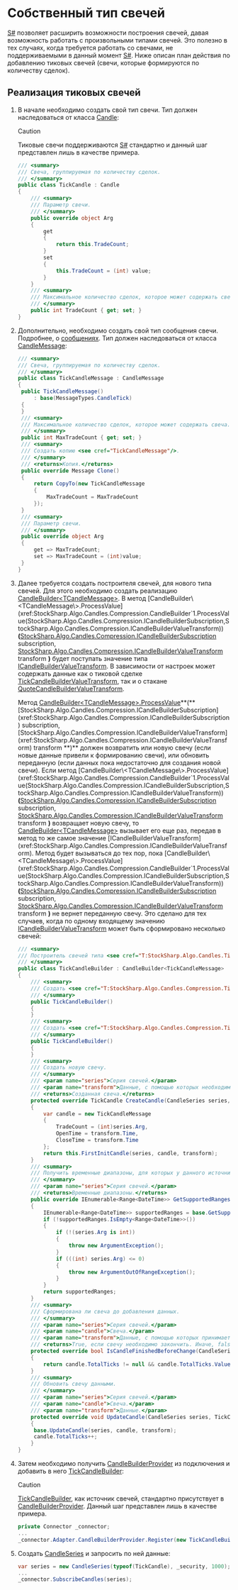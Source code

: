 # Собственный тип свечей

[S\#](StockSharpAbout.md) позволяет расширить возможности построения свечей, давая возможность работать с произвольными типами свечей. Это полезно в тех случаях, когда требуется работать со свечами, не поддерживаемыми в данный момент [S\#](StockSharpAbout.md). Ниже описан план действия по добавлению тиковых свечей (свечи, которые формируются по количеству сделок).

## Реализация тиковых свечей

1. В начале необходимо создать свой тип свечи. Тип должен наследоваться от класса [Candle](xref:StockSharp.Algo.Candles.Candle):

   > [!CAUTION]
   > Тиковые свечи поддерживаются [S\#](StockSharpAbout.md) стандартно и данный шаг представлен лишь в качестве примера.

   ```cs
   /// <summary>
   /// Свеча, группируемая по количеству сделок.
   /// </summary>
   public class TickCandle : Candle
   {
       /// <summary>
       /// Параметр свечи.
       /// </summary>
       public override object Arg
       {
           get
           {
               return this.TradeCount;
           }
           set
           {
               this.TradeCount = (int) value;
           }
       }
       /// <summary>
       /// Максимальное количество сделок, которое может содержать свеча.
       /// </summary>
       public int TradeCount { get; set; }
   }
   ```
2. Дополнительно, необходимо создать свой тип сообщения свечи. Подробнее, о [сообщениях](Messages.md). Тип должен наследоваться от класса [CandleMessage](xref:StockSharp.Messages.CandleMessage):

   ```cs
   /// <summary>
   /// Свеча, группируемая по количеству сделок.
   /// </summary>
   public class TickCandleMessage : CandleMessage
   {
   	public TickCandleMessage()
   		: base(MessageTypes.CandleTick)
   	{
   	}
   	/// <summary>
   	/// Максимальное количество сделок, которое может содержать свеча.
   	/// </summary>
   	public int MaxTradeCount { get; set; }
   	/// <summary>
   	/// Создать копию <see cref="TickCandleMessage"/>.
   	/// </summary>
   	/// <returns>Копия.</returns>
   	public override Message Clone()
   	{
   		return CopyTo(new TickCandleMessage
   		{
   			MaxTradeCount = MaxTradeCount
   		});
   	}
   	/// <summary>
   	/// Параметр свечи.
   	/// </summary>
   	public override object Arg
   	{
   		get => MaxTradeCount;
   		set => MaxTradeCount = (int)value;
   	}
   }
   ```
3. Далее требуется создать построителя свечей, для нового типа свечей. Для этого необходимо создать реализацию [CandleBuilder\<TCandleMessage\>](xref:StockSharp.Algo.Candles.Compression.CandleBuilder`1). В метод [CandleBuilder\<TCandleMessage\>.ProcessValue](xref:StockSharp.Algo.Candles.Compression.CandleBuilder`1.ProcessValue(StockSharp.Algo.Candles.Compression.ICandleBuilderSubscription,StockSharp.Algo.Candles.Compression.ICandleBuilderValueTransform))**(**[StockSharp.Algo.Candles.Compression.ICandleBuilderSubscription](xref:StockSharp.Algo.Candles.Compression.ICandleBuilderSubscription) subscription, [StockSharp.Algo.Candles.Compression.ICandleBuilderValueTransform](xref:StockSharp.Algo.Candles.Compression.ICandleBuilderValueTransform) transform **)** будет поступать значение типа [ICandleBuilderValueTransform](xref:StockSharp.Algo.Candles.Compression.ICandleBuilderValueTransform). В зависимости от настроек может содержать данные как о тиковой сделке [TickCandleBuilderValueTransform](xref:StockSharp.Algo.Candles.Compression.TickCandleBuilderValueTransform), так и о стакане [QuoteCandleBuilderValueTransform](xref:StockSharp.Algo.Candles.Compression.QuoteCandleBuilderValueTransform).

   Метод [CandleBuilder\<TCandleMessage\>.ProcessValue](xref:StockSharp.Algo.Candles.Compression.CandleBuilder`1.ProcessValue(StockSharp.Algo.Candles.Compression.ICandleBuilderSubscription,StockSharp.Algo.Candles.Compression.ICandleBuilderValueTransform))**(**[StockSharp.Algo.Candles.Compression.ICandleBuilderSubscription](xref:StockSharp.Algo.Candles.Compression.ICandleBuilderSubscription) subscription, [StockSharp.Algo.Candles.Compression.ICandleBuilderValueTransform](xref:StockSharp.Algo.Candles.Compression.ICandleBuilderValueTransform) transform **)** должен возвратить или новую свечу (если новые данные привели к формированию свечи), или обновить переданную (если данных пока недостаточно для создания новой свечи). Если метод [CandleBuilder\<TCandleMessage\>.ProcessValue](xref:StockSharp.Algo.Candles.Compression.CandleBuilder`1.ProcessValue(StockSharp.Algo.Candles.Compression.ICandleBuilderSubscription,StockSharp.Algo.Candles.Compression.ICandleBuilderValueTransform))**(**[StockSharp.Algo.Candles.Compression.ICandleBuilderSubscription](xref:StockSharp.Algo.Candles.Compression.ICandleBuilderSubscription) subscription, [StockSharp.Algo.Candles.Compression.ICandleBuilderValueTransform](xref:StockSharp.Algo.Candles.Compression.ICandleBuilderValueTransform) transform **)** возвращает новую свечу, то [CandleBuilder\<TCandleMessage\>](xref:StockSharp.Algo.Candles.Compression.CandleBuilder`1) вызывает его еще раз, передав в метод то же самое значение [ICandleBuilderValueTransform](xref:StockSharp.Algo.Candles.Compression.ICandleBuilderValueTransform). Метод будет вызываться до тех пор, пока [CandleBuilder\<TCandleMessage\>.ProcessValue](xref:StockSharp.Algo.Candles.Compression.CandleBuilder`1.ProcessValue(StockSharp.Algo.Candles.Compression.ICandleBuilderSubscription,StockSharp.Algo.Candles.Compression.ICandleBuilderValueTransform))**(**[StockSharp.Algo.Candles.Compression.ICandleBuilderSubscription](xref:StockSharp.Algo.Candles.Compression.ICandleBuilderSubscription) subscription, [StockSharp.Algo.Candles.Compression.ICandleBuilderValueTransform](xref:StockSharp.Algo.Candles.Compression.ICandleBuilderValueTransform) transform **)** не вернет переданную свечу. Это сделано для тех случаев, когда по одному входящему значению [ICandleBuilderValueTransform](xref:StockSharp.Algo.Candles.Compression.ICandleBuilderValueTransform) может быть сформировано несколько свечей: 

   ```cs
   /// <summary>
   /// Построитель свечей типа <see cref="T:StockSharp.Algo.Candles.TickCandle" />.
   /// </summary>
   public class TickCandleBuilder : CandleBuilder<TickCandleMessage>
   {
       /// <summary>
       /// Создать <see cref="T:StockSharp.Algo.Candles.Compression.TickCandleBuilder" />.
       /// </summary>
       public TickCandleBuilder()
       {
       }
       /// <summary>
       /// Создать <see cref="T:StockSharp.Algo.Candles.Compression.TickCandleBuilder" />.
       /// </summary>
       public TickCandleBuilder()
       {
       }
       /// <summary>
       /// Создать новую свечу.
       /// </summary>
       /// <param name="series">Серия свечей.</param>
       /// <param name="transform">Данные, с помощью которых необходимо создать новую свечу.</param>
       /// <returns>Созданная свеча.</returns>
       protected override TickCandle CreateCandle(CandleSeries series, ICandleBuilderValueTransform transform)
       {
           var candle = new TickCandleMessage
           {
               TradeCount = (int)series.Arg,
               OpenTime = transform.Time,
               CloseTime = transform.Time
           };
           return this.FirstInitCandle(series, candle, transform);
       }
       /// <summary>
       /// Получить временные диапазоны, для которых у данного источника для передаваемой серии свечей есть данные.
       /// </summary>
       /// <param name="series">Серия свечей.</param>
       /// <returns>Временные диапазоны.</returns>
       public override IEnumerable<Range<DateTime>> GetSupportedRanges(CandleSeries series)
       {
           IEnumerable<Range<DateTime>> supportedRanges = base.GetSupportedRanges(series);
           if (!supportedRanges.IsEmpty<Range<DateTime>>())
           {
               if (!(series.Arg is int))
               {
                   throw new ArgumentException();
               }
               if (((int) series.Arg) <= 0)
               {
                   throw new ArgumentOutOfRangeException();
               }
           }
           return supportedRanges;
       }
       /// <summary>
       /// Сформирована ли свеча до добавления данных.
       /// </summary>
       /// <param name="series">Серия свечей.</param>
       /// <param name="candle">Свеча.</param>
       /// <param name="transform">Данные, с помощью которых принимается решение о необходимости окончания формирования текущей свечи.</param>
       /// <returns>True, если свечу необходимо закончить. Иначе, false.</returns>
       protected override bool IsCandleFinishedBeforeChange(CandleSeries series, TickCandleMessage candle, ICandleBuilderValueTransform transform)
       {
           return candle.TotalTicks != null && candle.TotalTicks.Value >= candle.MaxTradeCount;
       }
       /// <summary>
       /// Обновить свечу данными.
       /// </summary>
       /// <param name="series">Серия свечей.</param>
       /// <param name="candle">Свеча.</param>
       /// <param name="transform">Данные.</param>
       protected override void UpdateCandle(CandleSeries series, TickCandleMessage candle, ICandleBuilderValueTransform transform)
       {
   		base.UpdateCandle(series, candle, transform);
   		candle.TotalTicks++;
       }
   }
   ```
4. Затем необходимо получить [CandleBuilderProvider](xref:StockSharp.Algo.Candles.Compression.CandleBuilderProvider) из подключения и добавить в него [TickCandleBuilder](xref:StockSharp.Algo.Candles.Compression.TickCandleBuilder):

   > [!CAUTION]
   > [TickCandleBuilder](xref:StockSharp.Algo.Candles.Compression.TickCandleBuilder), как источник свечей, стандартно присутствует в [CandleBuilderProvider](xref:StockSharp.Algo.Candles.Compression.CandleBuilderProvider). Данный шаг представлен лишь в качестве примера.

   ```cs
   private Connector _connector;
   ...
   _connector.Adapter.CandleBuilderProvider.Register(new TickCandleBuilder());
   ```
5. Создать [CandleSeries](xref:StockSharp.Algo.Candles.CandleSeries) и запросить по ней данные:

   ```cs
   var series = new CandleSeries(typeof(TickCandle), _security, 1000);
   ...
   _connector.SubscribeCandles(series);
   ```
